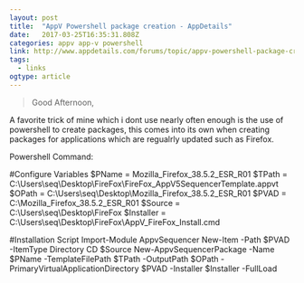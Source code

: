 ```yaml
---
layout: post 
title:  "AppV Powershell package creation - AppDetails" 
date:   2017-03-25T16:35:31.808Z 
categories: appv app-v powershell
link: http://www.appdetails.com/forums/topic/appv-powershell-package-creation/ 
tags:
  - links
ogtype: article 
---
```


> Good Afternoon,

A favorite trick of mine which i dont use nearly often enough is the use of powershell to create packages, this comes into its own when creating packages for applications which are regualrly updated such as Firefox.

Powershell Command:

#Configure Variables
$PName = Mozilla_Firefox_38.5.2_ESR_R01
$TPath = C:\Users\seq\Desktop\FireFox\FireFox_AppV5SequencerTemplate.appvt
$OPath = C:\Users\seq\Desktop\Mozilla_Firefox_38.5.2_ESR_R01
$PVAD = C:\Mozilla_Firefox_38.5.2_ESR_R01
$Source = C:\Users\seq\Desktop\FireFox
$Installer = C:\Users\seq\Desktop\FireFox\AppV_FireFox_Install.cmd

#Installation Script
Import-Module AppvSequencer
New-Item -Path $PVAD -ItemType Directory
CD $Source
New-AppvSequencerPackage -Name $PName -TemplateFilePath $TPath -OutputPath $OPath -PrimaryVirtualApplicationDirectory $PVAD -Installer $Installer -FullLoad


